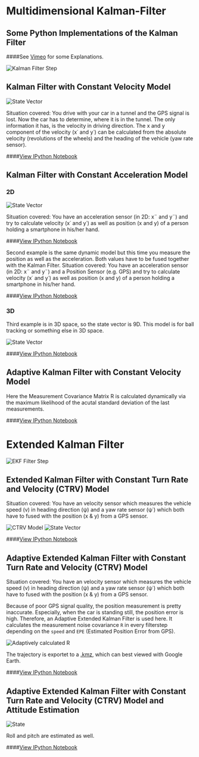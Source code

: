 Multidimensional Kalman-Filter
==============================
Some Python Implementations of the Kalman Filter
------------------------------

####See [Vimeo](https://vimeo.com/album/2754700/sort:preset/format:detail) for some Explanations.

![Kalman Filter Step](https://raw.github.com/balzer82/Kalman/master/Kalman-Filter-Step.png)

## Kalman Filter with Constant Velocity Model

![State Vector](http://www.texify.com/img/%5CLARGE%5C%21x%3D%20%5Cleft%5B%20%5Cmatrix%7B%20x%20%26%20y%20%26%20%5Cdot%20x%20%26%20%5Cdot%20y%7D%20%5Cright%5D%5ET.gif)

Situation covered: You drive with your car in a tunnel and the GPS signal is lost. Now the car has to determine, where it is in the tunnel. The only information it has, is the velocity in driving direction. The x and y component of the velocity (x˙ and y˙) can be calculated from the absolute velocity (revolutions of the wheels) and the heading of the vehicle (yaw rate sensor).

####[View IPython Notebook](http://nbviewer.ipython.org/github/balzer82/Kalman/blob/master/Kalman-Filter-CV.ipynb?create=1)

## Kalman Filter with Constant Acceleration Model

### 2D

![State Vector](http://www.texify.com/img/%5CLARGE%5C%21x%3D%20%5Cleft%5B%20%5Cmatrix%7B%20x%20%26%20y%20%26%20%5Cdot%20x%20%26%20%5Cdot%20y%20%26%20%5Cddot%20x%20%26%20%5Cddot%20y%7D%20%5Cright%5D%5ET.gif)

Situation covered: You have an acceleration sensor (in 2D: x¨ and y¨) and try to calculate velocity (x˙ and y˙) as well as position (x and y) of a person holding a smartphone in his/her hand.

####[View IPython Notebook](http://nbviewer.ipython.org/github/balzer82/Kalman/blob/master/Kalman-Filter-CA.ipynb?create=1)

Second example is the same dynamic model but this time you measure the position as well as the acceleration. Both values have to be fused together with the Kalman Filter.
Situation covered: You have an acceleration sensor (in 2D: x¨ and y¨) and a Position Sensor (e.g. GPS) and try to calculate velocity (x˙ and y˙) as well as position (x and y) of a person holding a smartphone in his/her hand.

####[View IPython Notebook](http://nbviewer.ipython.org/github/balzer82/Kalman/blob/master/Kalman-Filter-CA-2.ipynb?create=1)

### 3D

Third example is in 3D space, so the state vector is 9D. This model is for ball tracking or something else in 3D space.

![State Vector](http://www.texify.com/img/%5CLARGE%5C%21x%3D%20%5Cleft%5B%20%5Cmatrix%7B%20x%20%26%20y%20%26%20z%20%26%20%5Cdot%20x%20%26%20%5Cdot%20y%20%26%20%5Cdot%20z%20%26%20%5Cddot%20x%20%26%20%5Cddot%20y%20%26%20%5Cddot%20z%7D%20%5Cright%5D%5ET.gif)

####[View IPython Notebook](http://nbviewer.ipython.org/github/balzer82/Kalman/blob/master/Kalman-Filter-CA-Ball.ipynb?create=1)

## Adaptive Kalman Filter with Constant Velocity Model

Here the Measurement Covariance Matrix R is calculated dynamically via the maximum likelihood of the acutal standard deviation of the last measurements.

####[View IPython Notebook](http://nbviewer.ipython.org/github/balzer82/Kalman/blob/master/Adaptive-Kalman-Filter-CV.ipynb?create=1)

# Extended Kalman Filter

![EKF Filter Step](https://raw.github.com/balzer82/Kalman/master/Extended-Kalman-Filter-Step.png)

## Extended Kalman Filter with Constant Turn Rate and Velocity (CTRV) Model

Situation covered: You have an velocity sensor which measures the vehicle speed (v) in heading direction (ψ) and a yaw rate sensor (ψ˙) which both have to fused with the position (x & y) from a GPS sensor.

![CTRV Model](https://raw.github.com/balzer82/Kalman/master/CTRV-Model.png)
![State Vector](http://www.texify.com/img/%5CLARGE%5C%21x_k%3D%20%5Cleft%5B%20%5Cmatrix%7B%20x%20%26%20y%20%26%20%5Cpsi%20%26%20v%20%26%20%5Cdot%5Cpsi%7D%20%5Cright%5D%20%5ET.gif)

####[View IPython Notebook](http://nbviewer.ipython.org/github/balzer82/Kalman/blob/master/Extended-Kalman-Filter-CTRV.ipynb?create=1)

## Adaptive Extended Kalman Filter with Constant Turn Rate and Velocity (CTRV) Model

Situation covered: You have an velocity sensor which measures the vehicle speed (v) in heading direction (ψ) and a yaw rate sensor (ψ˙) which both have to fused with the position (x & y) from a GPS sensor.

Because of poor GPS signal quality, the position measurement is pretty inaccurate. Especially, when the car is standing still, the position error is high. Therefore, an Adaptive Extended Kalman Filter is used here. It calculates the measurement noise covariance `R` in every filterstep depending on the `speed` and `EPE` (Estimated Position Error from GPS).

![Adaptively calculated R](https://raw.github.com/balzer82/Kalman/master/Extended-Kalman-Filter-CTRV-Adaptive-R.png)

The trajectory is exportet to a [.kmz](https://github.com/balzer82/Kalman/blob/master/Extended-Kalman-Filter-CTRV-Adaptive.kmz?raw=true), which can best viewed with Google Earth.

####[View IPython Notebook](http://nbviewer.ipython.org/github/balzer82/Kalman/blob/master/Extended-Kalman-Filter-CTRV-Adaptive.ipynb?create=1)

## Adaptive Extended Kalman Filter with Constant Turn Rate and Velocity (CTRV) Model and Attitude Estimation

![State](https://raw.github.com/balzer82/Kalman/master/Formulas/A-CTRV-Attitude.png)

Roll and pitch are estimated as well.

####[View IPython Notebook](http://nbviewer.ipython.org/github/balzer82/Kalman/blob/master/Extended-Kalman-Filter-CTRV-Attitude.ipynb?create=1)

